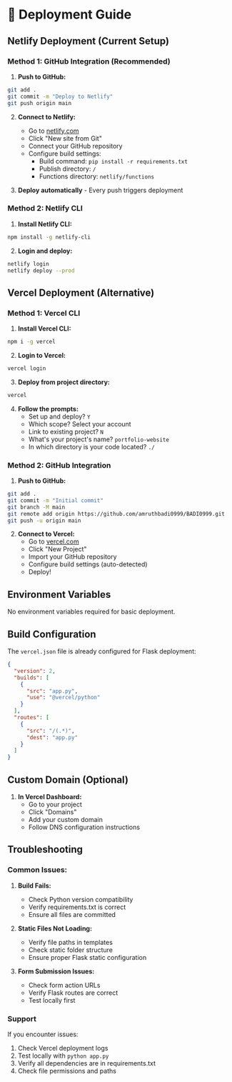 # 🚀 Deployment Guide

## Netlify Deployment (Current Setup)

### Method 1: GitHub Integration (Recommended)

1. **Push to GitHub:**
```bash
git add .
git commit -m "Deploy to Netlify"
git push origin main
```

2. **Connect to Netlify:**
   - Go to [netlify.com](https://netlify.com)
   - Click "New site from Git"
   - Connect your GitHub repository
   - Configure build settings:
     - Build command: `pip install -r requirements.txt`
     - Publish directory: `/`
     - Functions directory: `netlify/functions`

3. **Deploy automatically** - Every push triggers deployment

### Method 2: Netlify CLI

1. **Install Netlify CLI:**
```bash
npm install -g netlify-cli
```

2. **Login and deploy:**
```bash
netlify login
netlify deploy --prod
```

## Vercel Deployment (Alternative)

### Method 1: Vercel CLI

1. **Install Vercel CLI:**
```bash
npm i -g vercel
```

2. **Login to Vercel:**
```bash
vercel login
```

3. **Deploy from project directory:**
```bash
vercel
```

4. **Follow the prompts:**
   - Set up and deploy? `Y`
   - Which scope? Select your account
   - Link to existing project? `N`
   - What's your project's name? `portfolio-website`
   - In which directory is your code located? `./`

### Method 2: GitHub Integration

1. **Push to GitHub:**
```bash
git add .
git commit -m "Initial commit"
git branch -M main
git remote add origin https://github.com/amruthbadi0999/BADI0999.git
git push -u origin main
```

2. **Connect to Vercel:**
   - Go to [vercel.com](https://vercel.com)
   - Click "New Project"
   - Import your GitHub repository
   - Configure build settings (auto-detected)
   - Deploy!

## Environment Variables

No environment variables required for basic deployment.

## Build Configuration

The `vercel.json` file is already configured for Flask deployment:

```json
{
  "version": 2,
  "builds": [
    {
      "src": "app.py",
      "use": "@vercel/python"
    }
  ],
  "routes": [
    {
      "src": "/(.*)",
      "dest": "app.py"
    }
  ]
}
```

## Custom Domain (Optional)

1. **In Vercel Dashboard:**
   - Go to your project
   - Click "Domains"
   - Add your custom domain
   - Follow DNS configuration instructions

## Troubleshooting

### Common Issues:

1. **Build Fails:**
   - Check Python version compatibility
   - Verify requirements.txt is correct
   - Ensure all files are committed

2. **Static Files Not Loading:**
   - Verify file paths in templates
   - Check static folder structure
   - Ensure proper Flask static configuration

3. **Form Submission Issues:**
   - Check form action URLs
   - Verify Flask routes are correct
   - Test locally first

### Support

If you encounter issues:
1. Check Vercel deployment logs
2. Test locally with `python app.py`
3. Verify all dependencies are in requirements.txt
4. Check file permissions and paths
